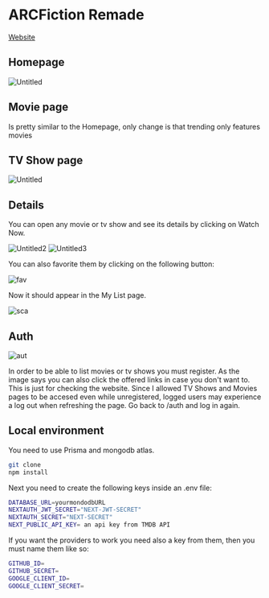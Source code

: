 # ARCFiction Remade

[Website](https://arcfictionrem.vercel.app/)

## Homepage
![Untitled](https://user-images.githubusercontent.com/97490087/232387551-b9381ed0-2cc4-407e-b190-c1177a0a798e.png)

## Movie page

Is pretty similar to the Homepage, only change is that trending only features movies

## TV Show page

![Untitled](https://user-images.githubusercontent.com/97490087/232388675-6a488555-acb8-4fea-bedc-68b051aeedd8.png)

## Details

You can open any movie or tv show and see its details by clicking on Watch Now.

![Untitled2](https://user-images.githubusercontent.com/97490087/232389317-d6b51fba-8b90-42a9-a818-c19a04d1fd30.png)
![Untitled3](https://user-images.githubusercontent.com/97490087/232389323-58d3d81b-ecb1-4f4a-9b7a-116e4ebce8df.png)

You can also favorite them by clicking on the following button:

![fav](https://user-images.githubusercontent.com/97490087/232389923-21b62e42-fb35-42c2-b989-426aa0be1c3c.png)

Now it should appear in the My List page.

![sca](https://user-images.githubusercontent.com/97490087/232390082-c86b1f81-c8af-424f-a419-babb2b2d1421.png)

## Auth

![aut](https://user-images.githubusercontent.com/97490087/232390573-a5bfd909-1bd2-4dd5-b3f3-0261fde0d045.png)

In order to be able to list movies or tv shows you must register. As the image says you can also click the offered links in case you don't want to. This is just for checking the website. Since I allowed TV Shows and Movies pages to be accesed even while unregistered, logged users may experience a log out when refreshing the page. Go back to /auth and log in again.

## Local environment

You need to use Prisma and mongodb atlas.

```bash
git clone
npm install
```

Next you need to create the following keys inside an .env file:

```bash
DATABASE_URL=yourmondodbURL
NEXTAUTH_JWT_SECRET="NEXT-JWT-SECRET"
NEXTAUTH_SECRET="NEXT-SECRET"
NEXT_PUBLIC_API_KEY= an api key from TMDB API

```
If you want the providers to work you need also a key from them, then you must name them like so:

```bash
GITHUB_ID=
GITHUB_SECRET=
GOOGLE_CLIENT_ID=
GOOGLE_CLIENT_SECRET=
```
